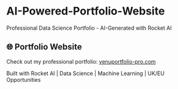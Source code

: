 # AI-Powered-Portfolio-Website
Professional Data Science Portfolio - AI-Generated with Rocket AI
## 🌐 Portfolio Website
Check out my professional portfolio: [venuportfolio-pro.com](https://venuportfolio-pro-uzd6d43.public.builtwithrocket.new/)

Built with Rocket AI | Data Science | Machine Learning | UK/EU Opportunities
